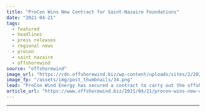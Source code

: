 ```yaml
---
title: "ProCon Wins New Contract for Saint-Nazaire Foundations"
date: "2021-04-21"
tags: 
  - featured
  - headlines
  - press releases
  - regional news
  - procon
  - saint nazaire
  - offshorewind
source: "offshorewind"
image_url: "https://cdn.offshorewind.biz/wp-content/uploads/sites/2/2021/04/21095506/Smulders-Sends-Off-First-Saint-Nazaire-Transition-Pieces.png"
image_fp: "/assets/img/post_thumbnails/34.png"
lead: "ProCon Wind Energy has secured a contract to carry out the offshore commissioning of"
article_url: "https://www.offshorewind.biz/2021/04/21/procon-wins-new-contract-for-saint-nazaire-foundations/"
---
```


---
